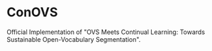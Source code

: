 # ConOVS
Official Implementation of "OVS Meets Continual Learning: Towards Sustainable Open-Vocabulary Segmentation".
